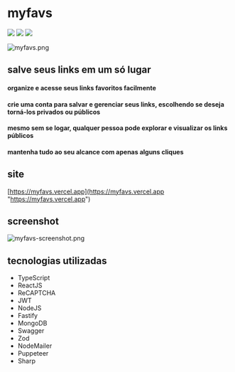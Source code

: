 # myfavs

![](https://img.shields.io/github/stars/titenq/myfavs.svg) ![](https://img.shields.io/github/forks/titenq/myfavs.svg) ![](https://img.shields.io/github/issues/titenq/myfavs.svg) 

![myfavs.png](https://s3.tebi.io/myfavs/myfavs.png)

## salve seus links em um só lugar
#### organize e acesse seus links favoritos facilmente
#### crie uma conta para salvar e gerenciar seus links, escolhendo se deseja torná-los privados ou públicos
#### mesmo sem se logar, qualquer pessoa pode explorar e visualizar os links públicos
#### mantenha tudo ao seu alcance com apenas alguns cliques

## site
[https://myfavs.vercel.app](https://myfavs.vercel.app "https://myfavs.vercel.app")

## screenshot

![myfavs-screenshot.png](https://s3.tebi.io/myfavs/myfavs-screenshot.png)

## tecnologias utilizadas
* TypeScript
* ReactJS
* ReCAPTCHA
* JWT
* NodeJS
* Fastify
* MongoDB
* Swagger
* Zod
* NodeMailer
* Puppeteer
* Sharp
